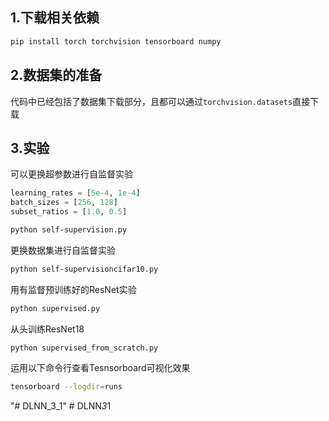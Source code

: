 ## 1.下载相关依赖
```bash
pip install torch torchvision tensorboard numpy
```
## 2.数据集的准备
代码中已经包括了数据集下载部分，且都可以通过`torchvision.datasets`直接下载
## 3.实验
可以更换超参数进行自监督实验
```python
learning_rates = [5e-4, 1e-4]
batch_sizes = [256, 128]
subset_ratios = [1.0, 0.5]
```

```bash
python self-supervision.py
```
更换数据集进行自监督实验

```bash
python self-supervisioncifar10.py
```
用有监督预训练好的ResNet实验
```bash
python supervised.py
```
从头训练ResNet18
```bash
python supervised_from_scratch.py
```
运用以下命令行查看Tesnsorboard可视化效果
```bash
tensorboard --logdir=runs
```


"# DLNN_3_1" 
#   D L N N _ 3 _ 1  
 